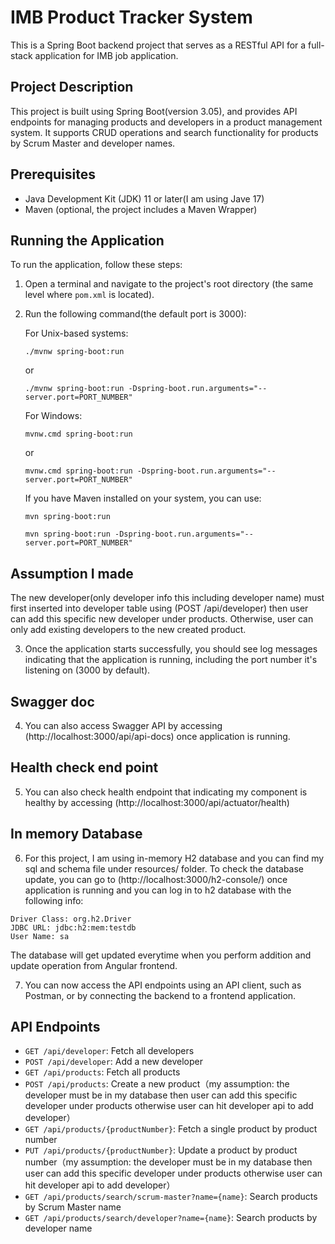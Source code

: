 # IMB Product Tracker System

This is a Spring Boot backend project that serves as a RESTful API for a full-stack application for IMB job application.

## Project Description

This project is built using Spring Boot(version 3.05), and provides API endpoints for managing products and developers in a product management system. It supports CRUD operations and search functionality for products by Scrum Master and developer names.

## Prerequisites

- Java Development Kit (JDK) 11 or later(I am using Jave 17)
- Maven (optional, the project includes a Maven Wrapper)

## Running the Application

To run the application, follow these steps:

1. Open a terminal and navigate to the project's root directory (the same level where `pom.xml` is located).

2. Run the following command(the default port is 3000):

   For Unix-based systems:
   ```
   ./mvnw spring-boot:run
   ```
   or
   ```
   ./mvnw spring-boot:run -Dspring-boot.run.arguments="--server.port=PORT_NUMBER"
   ```

   For Windows:
   ```
   mvnw.cmd spring-boot:run
   ```
   or
   ```
   mvnw.cmd spring-boot:run -Dspring-boot.run.arguments="--server.port=PORT_NUMBER"
   ```

   If you have Maven installed on your system, you can use:
    ```
    mvn spring-boot:run
    ```
    ```
    mvn spring-boot:run -Dspring-boot.run.arguments="--server.port=PORT_NUMBER"
    ```
## Assumption I made
The new developer(only developer info this including developer name) must first inserted into developer table using (POST /api/developer) then user can add this specific new developer under products. Otherwise, user can only add existing developers to the new created product.

3. Once the application starts successfully, you should see log messages indicating that the application is running, including the port number it's listening on (3000 by default).

## Swagger doc
4. You can also access Swagger API by accessing (http://localhost:3000/api/api-docs) once application is running.

## Health check end point
5. You can also check health endpoint that indicating my component is healthy by accessing (http://localhost:3000/api/actuator/health)

## In memory Database
6. For this project, I am using in-memory H2 database and you can find my sql and schema file under resources/ folder. To check the database update, you can go to (http://localhost:3000/h2-console/) once application is running and you can log in to h2 database with the following info:

```
Driver Class: org.h2.Driver
JDBC URL: jdbc:h2:mem:testdb
User Name: sa
```
The database will get updated everytime when you perform addition and update operation from Angular frontend.

7. You can now access the API endpoints using an API client, such as Postman, or by connecting the backend to a frontend application.

## API Endpoints
- `GET /api/developer`: Fetch all developers
- `POST /api/developer`: Add a new developer
- `GET /api/products`: Fetch all products
- `POST /api/products`: Create a new product（my assumption: the developer must be in my database then user can add this specific developer under products otherwise user can hit developer api to add developer）
- `GET /api/products/{productNumber}`: Fetch a single product by product number
- `PUT /api/products/{productNumber}`: Update a product by product number（my assumption: the developer must be in my database then user can add this specific developer under products otherwise user can hit developer api to add developer）
- `GET /api/products/search/scrum-master?name={name}`: Search products by Scrum Master name
- `GET /api/products/search/developer?name={name}`: Search products by developer name


